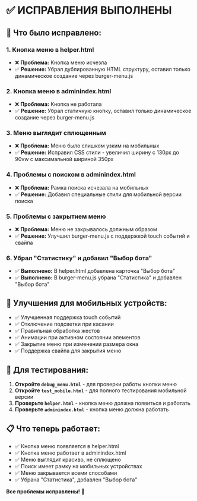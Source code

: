 # ✅ ИСПРАВЛЕНИЯ ВЫПОЛНЕНЫ

## 🔧 Что было исправлено:

### 1. **Кнопка меню в helper.html**
- ❌ **Проблема:** Кнопка меню исчезла
- ✅ **Решение:** Убрал дублированную HTML структуру, оставил только динамическое создание через burger-menu.js

### 2. **Кнопка меню в adminindex.html**
- ❌ **Проблема:** Кнопка не работала
- ✅ **Решение:** Убрал статичную кнопку, оставил только динамическое создание через burger-menu.js

### 3. **Меню выглядит сплющенным**
- ❌ **Проблема:** Меню было слишком узким на мобильных
- ✅ **Решение:** Исправил CSS стили - увеличил ширину с 130px до 90vw с максимальной шириной 350px

### 4. **Проблемы с поиском в adminindex.html**
- ❌ **Проблема:** Рамка поиска исчезала на мобильных
- ✅ **Решение:** Добавил специальные стили для мобильной версии поиска

### 5. **Проблемы с закрытием меню**
- ❌ **Проблема:** Меню не закрывалось должным образом
- ✅ **Решение:** Улучшил burger-menu.js с поддержкой touch событий и свайпа

### 6. **Убрал "Статистику" и добавил "Выбор бота"**
- ✅ **Выполнено:** В helper.html добавлена карточка "Выбор бота"
- ✅ **Выполнено:** В burger-menu.js убрана "Статистика" и добавлен "Выбор бота"

## 📱 Улучшения для мобильных устройств:

- ✅ Улучшенная поддержка touch событий
- ✅ Отключение подсветки при касании
- ✅ Правильная обработка жестов
- ✅ Анимации при активном состоянии элементов
- ✅ Закрытие меню при изменении размера окна
- ✅ Поддержка свайпа для закрытия меню

## 🧪 Для тестирования:

1. **Откройте `debug_menu.html`** - для проверки работы кнопки меню
2. **Откройте `test_mobile.html`** - для полного тестирования мобильной версии
3. **Проверьте `helper.html`** - кнопка меню должна появиться и работать
4. **Проверьте `adminindex.html`** - кнопка меню должна работать

## 📋 Что теперь работает:

- ✅ Кнопка меню появляется в helper.html
- ✅ Кнопка меню работает в adminindex.html
- ✅ Меню выглядит красиво, не сплющено
- ✅ Поиск имеет рамку на мобильных устройствах
- ✅ Меню закрывается всеми способами
- ✅ Убрана "Статистика", добавлен "Выбор бота"

**Все проблемы исправлены! 🎉** 